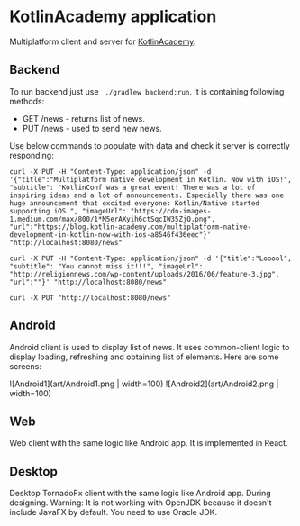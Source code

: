 # KotlinAcademy application

Multiplatform client and server for [KotlinAcademy](https://blog.kotlin-academy.com/).
## Backend

To run backend just use ` ./gradlew backend:run`. It is containing following methods:
* GET /news - returns list of news.
* PUT /news - used to send new news.

Use below commands to populate with data and check it server is correctly responding:

```
curl -X PUT -H "Content-Type: application/json" -d '{"title":"Multiplatform native development in Kotlin. Now with iOS!", "subtitle": "KotlinConf was a great event! There was a lot of inspiring ideas and a lot of announcements. Especially there was one huge announcement that excited everyone: Kotlin/Native started supporting iOS.", "imageUrl": "https://cdn-images-1.medium.com/max/800/1*M5erAXyih6ctSqcIW35ZjQ.png", "url":"https://blog.kotlin-academy.com/multiplatform-native-development-in-kotlin-now-with-ios-a8546f436eec"}' "http://localhost:8080/news"

curl -X PUT -H "Content-Type: application/json" -d '{"title":"Looool", "subtitle": "You cannot miss it!!!", "imageUrl": "http://religionnews.com/wp-content/uploads/2016/06/feature-3.jpg", "url":""}' "http://localhost:8080/news"

curl -X PUT "http://localhost:8080/news"
```

## Android

Android client is used to display list of news. It uses common-client logic to display loading, refreshing and obtaining list of elements. Here are some screens:

![Android1](art/Android1.png | width=100)
![Android2](art/Android2.png | width=100)

## Web

Web client with the same logic like Android app. It is implemented in React.

## Desktop

Desktop TornadoFx client with the same logic like Android app. During designing. Warning: It is not working with OpenJDK because it doesn't include JavaFX by default. You need to use Oracle JDK.